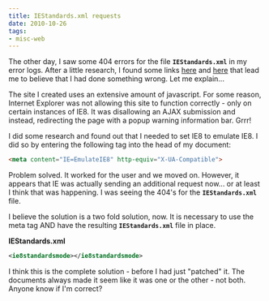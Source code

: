 ```yaml
---
title: IEStandards.xml requests
date: 2010-10-26
tags:
- misc-web
---
```

The other day, I saw some 404 errors for the file **`IEStandards.xml`** in my error logs.  After a little research, I found some links [here](http://blogs.msdn.com/b/ie/archive/2009/07/01/ie-compatibility-list-pruning.aspx) and [here](http://blogs.msdn.com/b/askie/archive/2009/03/23/understanding-compatibility-modes-in-internet-explorer-8.aspx) that lead me to believe that I had done something wrong.
Let me explain...

<!--more-->

The site I created uses an extensive amount of javascript.  For some reason, Internet Explorer was not allowing this site to function correctly - only on certain instances of IE8.  It was disallowing an AJAX submission and instead, redirecting the page with a popup warning information bar.  Grrr!

I did some research and found out that I needed to set IE8 to emulate IE8.  I did so by entering the following tag into the head of my document:

```html
<meta content="IE=EmulateIE8" http-equiv="X-UA-Compatible">
```

Problem solved. It worked for the user and we moved on.  However, it appears that IE was actually sending an additional request now... or at least I think that was happening.  I was seeing the 404's for the **`IEStandards.xml`** file.

I believe the solution is a two fold solution, now. It is necessary to use the meta tag AND have the resulting **`IEStandards.xml`** file in place.

**IEStandards.xml**

```xml
<ie8standardsmode></ie8standardsmode>
```

I think this is the complete solution - before I had just "patched" it.  The documents always made it seem like it was one or the other - not both. Anyone know if I'm correct?
